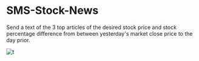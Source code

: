 # SMS-Stock-News

Send a text of the 3 top articles of the desired stock price and stock percentage difference from between yesterday's market close price to the day prior.

![t](https://user-images.githubusercontent.com/114730258/200802562-8796e7a7-5c47-4eff-8c88-641ed37da116.png)

